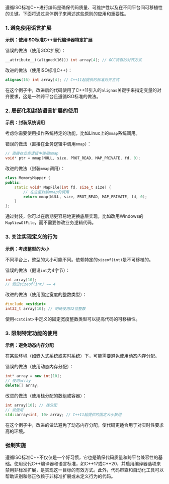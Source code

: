 遵循ISO标准C++进行编码是确保代码质量、可维护性以及在不同平台间可移植性的关键。下面将通过具体例子来阐述这些原则的应用和重要性。

### 1. 避免使用语言扩展

**示例：使用ISO标准C++替代编译器特定扩展**

错误的做法（使用GCC扩展）：
```cpp
__attribute__((aligned(16))) int array[4]; // GCC特有的对齐方式
```

改进的做法（使用ISO标准C++）：
```cpp
alignas(16) int array[4]; // C++11起提供的标准对齐方式
```

在这个例子中，改进后的代码使用了C++11引入的`alignas`关键字来指定变量的对齐要求，这是一种跨平台且遵循ISO标准的做法。

### 2. 局部化和封装语言扩展的使用

**示例：封装系统调用**

考虑你需要使用操作系统特定的功能，比如Linux上的`mmap`系统调用。

错误的做法（直接在业务逻辑中调用`mmap`）：
```cpp
// 直接在业务逻辑中使用mmap
void* ptr = mmap(NULL, size, PROT_READ, MAP_PRIVATE, fd, 0);
```

改进的做法（封装`mmap`调用）：
```cpp
class MemoryMapper {
public:
    static void* MapFile(int fd, size_t size) {
        // 在这里封装mmap的调用
        return mmap(NULL, size, PROT_READ, MAP_PRIVATE, fd, 0);
    }
};
```

通过封装，你可以在后期更容易地更换底层实现，比如改用Windows的`MapViewOfFile`，而不需要修改业务逻辑代码。

### 3. 关注实现定义的行为

**示例：考虑整型的大小**

不同平台上，整型的大小可能不同。依赖特定的`sizeof(int)`是不可移植的。

错误的做法（假设`int`为4字节）：
```cpp
int array[10];
// 假设sizeof(int) == 4
```

改进的做法（使用固定宽度的整数类型）：
```cpp
#include <cstdint>
int32_t array[10]; // 明确使用32位整数
```

使用`<cstdint>`中定义的固定宽度整数类型可以提高代码的可移植性。

### 3. 限制特定功能的使用

**示例：避免动态内存分配**

在某些环境（如嵌入式系统或实时系统）下，可能需要避免使用动态内存分配。

错误的做法（使用动态内存分配）：
```cpp
int* array = new int[10];
// 使用array
delete[] array;
```

改进的做法（使用栈分配的数组或容器）：
```cpp
int array[10]; // 栈分配
// 或使用
std::array<int, 10> array; // C++11起提供的固定大小数组
```

在这个例子中，改进的做法避免了动态内存分配，使代码更适合用于对实时性要求高的环境。

### 强制实施

遵循ISO标准C++不仅仅是一个好习惯，它也是确保代码质量和跨平台兼容性的基础。使用现代C++编译器和语言标准，如C++17或C++20，并启用编译器选项来禁用非标准扩展，是实现这一目标的有效方式。此外，代码审查和自动化工具可以帮助识别和修正依赖于非标准扩展或未定义行为的代码。
